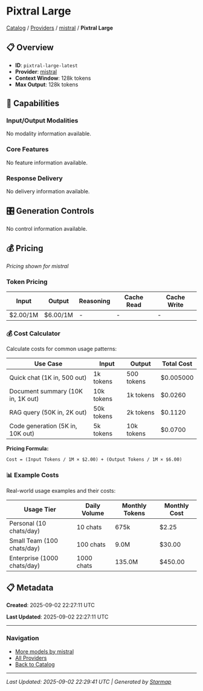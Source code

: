 # Pixtral Large
  
[Catalog](../../../..) / [Providers](../../..) / [mistral](../..) / **Pixtral Large**


## 📋 Overview
  
- **ID**: `pixtral-large-latest`
- **Provider**: [mistral](../)
- **Context Window**: 128k tokens
- **Max Output**: 128k tokens
  
## 🎯 Capabilities
  
### Input/Output Modalities
  
No modality information available.
  
### Core Features
  
No feature information available.
  
### Response Delivery
  
No delivery information available.
  
## 🎛️ Generation Controls
  
No control information available.
  
## 💰 Pricing
  
*Pricing shown for mistral*
  
  
### Token Pricing
  
| Input | Output | Reasoning | Cache Read | Cache Write |
|---------|---------|---------|---------|---------|
| $2.00/1M | $6.00/1M | - | - | - |

  
### 💰 Cost Calculator
  
Calculate costs for common usage patterns:
  
  
| Use Case | Input | Output | Total Cost |
|---------|---------|---------|---------|
| Quick chat (1K in, 500 out) | 1k tokens | 500 tokens | $0.005000 |
| Document summary (10K in, 1K out) | 10k tokens | 1k tokens | $0.0260 |
| RAG query (50K in, 2K out) | 50k tokens | 2k tokens | $0.1120 |
| Code generation (5K in, 10K out) | 5k tokens | 10k tokens | $0.0700 |

  
**Pricing Formula:**
  
```
Cost = (Input Tokens / 1M × $2.00) + (Output Tokens / 1M × $6.00)
```
  
### 📊 Example Costs
  
Real-world usage examples and their costs:
  
  
| Usage Tier | Daily Volume | Monthly Tokens | Monthly Cost |
|---------|---------|---------|---------|
| Personal (10 chats/day) | 10 chats | 675k | $2.25 |
| Small Team (100 chats/day) | 100 chats | 9.0M | $30.00 |
| Enterprise (1000 chats/day) | 1000 chats | 135.0M | $450.00 |

  
## 📋 Metadata
  
**Created**: 2025-09-02 22:27:11 UTC
  
**Last Updated**: 2025-09-02 22:27:11 UTC
  
  
---
  
  
### Navigation

- [More models by mistral](../)
- [All Providers](../../../../providers)
- [Back to Catalog](../../../..)


---
_Last Updated: 2025-09-02 22:29:41 UTC | Generated by [Starmap](https://github.com/agentstation/starmap)_
